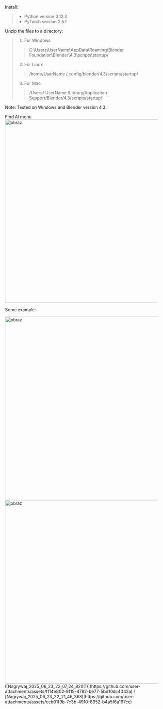 Install:

> - Python version 3.12.3 
> - PyTorch version 2.5.1

Unzip the files to a directory:

> 1. For Windows
> > C:\Users\UserName\AppData\Roaming\Blender Foundation\Blender\4.3\scripts\startup\
> 2. For Linux
> > /home/UserName /.config/blender/4.3/scripts/startup/
> 3. For Mac
> > /Users/ UserName /Library/Application Support/Blender/4.3/scripts/startup/

Note: Tested on Windows and Blender version 4.3

> 

Find AI menu
<img width="854" height="604" alt="obraz" src="https://github.com/user-attachments/assets/4ab9e8f6-0298-478a-b23b-926d5a1a2695" />

Some example:

<img width="854" height="604" alt="obraz" src="ttps://github.com/user-attachments/assets/f114e802-9115-4782-be77-5bd10dc4042a" />
<img width="854" height="604" alt="obraz" src="https://github.com/user-attachments/assets/ceb01f9b-7c3b-4910-8952-b4a5f6a167cc" />
![Nagrywaj_2025_06_23_22_07_24_820(1)](https://github.com/user-attachments/assets/f114e802-9115-4782-be77-5bd10dc4042a)
![Nagrywaj_2025_06_23_22_21_46_368](https://github.com/user-attachments/assets/ceb01f9b-7c3b-4910-8952-b4a5f6a167cc)



